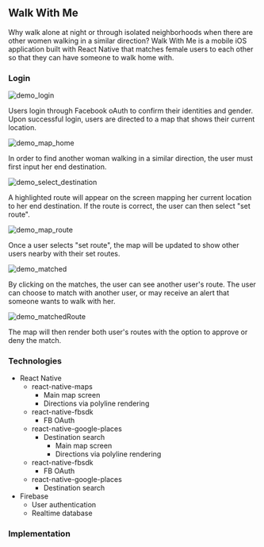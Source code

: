 ## Walk With Me

Why walk alone at night or through isolated neighborhoods when there are other women walking in a similar direction?  Walk With Me is a mobile iOS application built with React Native that matches female users to each other so that they can have someone to walk home with.

### Login

![demo_login](./WalkWithMe/docs/images/demo_login.png)

Users login through Facebook oAuth to confirm their identities and gender.  Upon successful login, users are directed to a map that shows their current location.

![demo_map_home](images/demo_map_home.png)

In order to find another woman walking in a similar direction, the user must first input her end destination.

![demo_select_destination](./WalkWithMe/docs/images/input_destination.png)

A highlighted route will appear on the screen mapping her current location to her end destination.  If the route is correct, the user can then select "set route".

![demo_map_route](./WalkWithMe/docs/images/matchScreen.png)

Once a user selects "set route", the map will be updated to show other users nearby with their set routes.

![demo_matched](./WalkWithMe/docs/images/matched.png)

By clicking on the matches, the user can see another user's route.  The user can choose to match with another user,
or may receive an alert that someone wants to walk with her.

![demo_matchedRoute](./WalkWithMe/docs/images/matchedRoute.png)

The map will then render both user's routes with the option to approve or deny the match.



### Technologies
  * React Native
    * react-native-maps
      * Main map screen
      * Directions via polyline rendering
    * react-native-fbsdk
      * FB OAuth
    * react-native-google-places
      * Destination search
        * Main map screen
        * Directions via polyline rendering  
    * react-native-fbsdk
        * FB OAuth
    * react-native-google-places
        * Destination search
  * Firebase
    * User authentication
    * Realtime database

### Implementation
